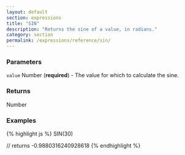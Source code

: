 ```yaml
---
layout: default
section: expressions
title: "SIN"
description: "Returns the sine of a value, in radians."
category: section
permalink: /expressions/reference/sin/
---
```


### Parameters

`value` Number (__required__) - The value for which to calculate the sine.

### Returns

Number

### Examples

{% highlight js %}
SIN(30)

// returns -0.9880316240928618
{% endhighlight %}